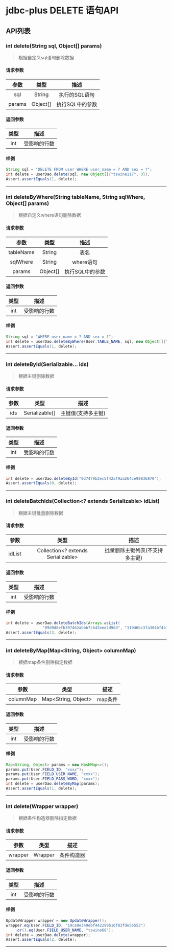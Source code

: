 jdbc-plus DELETE 语句API 
=====
## API列表
### int delete(String sql, Object[] params)
> 根据自定义sql语句删除数据
#### 请求参数
|参数|类型|描述 |
| :---:|:---:|:---:|
|sql| String|执行的SQL语句|
|params|Object[]|执行SQL中的参数|
#### 返回参数
|类型|描述| 
| :---:|:---:|
|int| 受影响的行数| 
#### 样例
```java
String sql = "DELETE FROM user WHERE user_name = ? AND sex = ?";
int delete = userDao.delete(sql, new Object[]{"tswine117", 0});
Assert.assertEquals(1, delete);
```
***

### int deleteByWhere(String tableName, String sqlWhere, Object[] params)
> 根据自定义where语句删除数据
#### 请求参数
|参数|类型|描述 |
| :---:|:---:|:---:|
|tableName| String|表名|
|sqlWhere| String|where语句|
|params|Object[]|执行SQL中的参数|
#### 返回参数
|类型|描述| 
| :---:|:---:|
|int| 受影响的行数| 
#### 样例
```java
String sql = "WHERE user_name = ? AND sex = ?";
int delete = userDao.deleteByWhere(User.TABLE_NAME, sql, new Object[]{"tswine117", 0});
Assert.assertEquals(1, delete);
```
***

### int deleteById(Serializable... ids)
> 根据主键删除数据
#### 请求参数
|参数|类型|描述 |
| :---:|:---:|:---:|
|ids| Serializable[]|主键值(支持多主键)|
#### 返回参数
|类型|描述| 
| :---:|:---:|
|int| 受影响的行数| 
#### 样例
```java
int delete = userDao.deleteById("037479b2ec5f42af9aa264ce98836870");
Assert.assertEquals(0, delete);
```
***

### int deleteBatchIds(Collection\<? extends Serializable> idList)
> 根据主键批量删除数据
#### 请求参数
|参数|类型|描述 |
| :---:|:---:|:---:|
|idList| Collection\<? extends Serializable>|批量删除主键列表(不支持多主键)|
#### 返回参数
|类型|描述| 
| :---:|:---:|
|int| 受影响的行数| 
#### 样例
```java
int delete = userDao.deleteBatchIds(Arrays.asList(
                "09d9d8efb397462abbb7c642eee2d9dd", "11946bc3fa304bf4a7879212a115fc1d"));
Assert.assertEquals(3, delete);
```
***

### int deleteByMap(Map\<String, Object> columnMap)
> 根据map条件删除指定数据
#### 请求参数
|参数|类型|描述 |
| :---:|:---:|:---:|
|columnMap| Map\<String, Object>|map条件|
#### 返回参数
|类型|描述| 
| :---:|:---:|
|int| 受影响的行数| 
#### 样例
```java
Map<String, Object> params = new HashMap<>();
params.put(User.FIELD_ID, "xxxx");
params.put(User.FIELD_USER_NAME, "xxxx");
params.put(User.FIELD_PASS_WORD, "xxxx");
int delete = userDao.deleteByMap(params);
Assert.assertEquals(1, delete);
```
***

### int delete(Wrapper wrapper)
> 根据条件构造器删除指定数据
#### 请求参数
|参数|类型|描述 |
| :---:|:---:|:---:|
|wrapper|Wrapper|条件构造器|
#### 返回参数
|类型|描述| 
| :---:|:---:|
|int| 受影响的行数| 
#### 样例
```java
UpdateWrapper wrapper = new UpdateWrapper();
wrapper.eq(User.FIELD_ID, "19ca9e349ebf442299b16f83fde56553")
    .or().eq(User.FIELD_USER_NAME, "tswine68");
int delete = userDao.delete(wrapper);
Assert.assertEquals(2, delete);
```
***